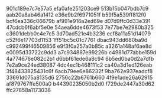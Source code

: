 901c189e7c7e57a5
efa0afe251203ce9
513b15b047bdb7c9
aab20a8ab46a1412
e36e9b2f6971051f
b59f5a539ff812f0
bcf6ea336c06679b
af991e916a2ed69e
d07d9ffc0d33e391
47cdcb6f6abf5e0e
54aea6dde4673f53
7e77be7e2980b325
c3601debb0c4e7c5
3d70ad521e4b3236
ecf8a11a51d14079
c52f6e17703d1153
1ff51bc5c01c7761
dbac943dd680ba9d
c992499f46509856
e9f3f0a257a0b85c
a3261a148af6ae8d
e0095d33722c9dd3
a7c934887e99226b
c4981d77abbe159d
4a774676e082c2b1
d6bbf61ede6a8c94
6b5ed0ba0d2a7dfb
7e2a9ce24ed38087
4dc4ec1b468111c2
ca40a3d1ed126eab
3f48433825431c6f
6acb79ee6e86232f
9ba762e937eadcf8
33691d075a8135d6
2756c22b6761b660
4f9e1ade26a62915
af879767ffe500a0
b44390235050b2d0
f729de2447a30d62
ffc27858a1173038
